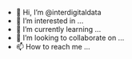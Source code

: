 - 👋 Hi, I’m @interdigitaldata
- 👀 I’m interested in ...
- 🌱 I’m currently learning ...
- 💞️ I’m looking to collaborate on ...
- 📫 How to reach me ...

<!---
interdigitaldata/interdigitaldata is a ✨ special ✨ repository because its `README.md` (this file) appears on your GitHub profile.
You can click the Preview link to take a look at your changes.
--->

